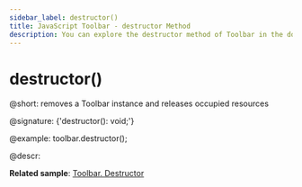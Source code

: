 ```yaml
---
sidebar_label: destructor()
title: JavaScript Toolbar - destructor Method 
description: You can explore the destructor method of Toolbar in the documentation of the DHTMLX JavaScript UI library. Browse developer guides and API reference, try out code examples and live demos, and download a free 30-day evaluation version of DHTMLX Suite.
---
```


# destructor()

@short: removes a Toolbar instance and releases occupied resources

@signature: {'destructor(): void;'}

@example:
toolbar.destructor();

@descr:

**Related sample**: [Toolbar. Destructor](https://snippet.dhtmlx.com/3ivdiha0)
